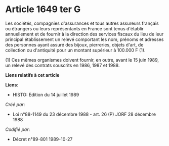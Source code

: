 # Article 1649 ter G

Les sociétés, compagnies d'assurances et tous autres assureurs français ou étrangers ou leurs représentants en France sont
tenus d'établir annuellement et de fournir à la direction des services fiscaux du lieu de leur principal établissement un
relevé comportant les nom, prénoms et adresses des personnes ayant assuré des bijoux, pierreries, objets d'art, de collection
ou d'antiquité pour un montant supérieur à 100.000 F (1).

(1) Ces mêmes organismes doivent fournir, en outre, avant le 15 juin 1989, un relevé des contrats souscrits en 1986, 1987 et
1988.

**Liens relatifs à cet article**

**Liens**:

  - HISTO: Edition du 14 juillet 1989

_Créé par_:

  - Loi n°88-1149 du 23 décembre 1988 - art. 26 (P) JORF 28 décembre 1988

_Codifié par_:

  - Décret n°89-801 1989-10-27
